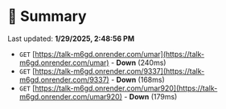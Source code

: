 # 📖 Summary
Last updated: **1/29/2025, 2:48:56 PM**

- `GET` [https://talk-m6gd.onrender.com/umar](https://talk-m6gd.onrender.com/umar) - **Down** (240ms)
- `GET` [https://talk-m6gd.onrender.com/9337](https://talk-m6gd.onrender.com/9337) - **Down** (168ms)
- `GET` [https://talk-m6gd.onrender.com/umar920](https://talk-m6gd.onrender.com/umar920) - **Down** (179ms)

